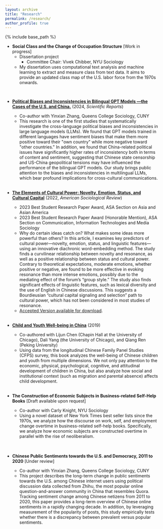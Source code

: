 ```yaml
---
layout: archive
title: "Research"
permalink: /research/
author_profile: true
---
```


{% include base_path %}
  * **Social Class and the Change of Occupation Structure** [Work in progress]  
      * Dissertation project
          * Committee Chair: Vivek Chibber, NYU Sociology
      * My dissertation uses computational text analysis and machine learning to extract and measure class from text data. It aims to provide an updated class map of the U.S. labor force from the 1970s onwards.  
<br/>

  * **[Political Biases and Inconsistencies in Bilingual GPT Models —the Cases of the U.S. and China.](https://doi.org/10.1038/s41598-024-76395-w)** (2024, *Scientific Reports*) 
      * Co-author with Yinxian Zhang, Queens College Sociology, CUNY
      * This research is one of the first studies that systematically investigate the cross-language political biases and inconsistencies in large language models (LLMs). We found that GPT models trained in different languages have sentiment biases that make them more positive toward their "own country" while more negative toward "other countries." In addition, we found that China-related political issues have significantly higher rates of inconsistency both in terms of content and sentiment, suggesting that Chinese state censorship and US-China geopolitical tensions may have influenced the performance of the bilingual GPT models. Our study brings public attention to the biases and inconsistencies in multilingual LLMs, which bear profound implications for cross-cultural communications.
<br/><br/> 

  * **[The Elements of Cultural Power: Novelty, Emotion, Status, and Cultural Capital](https://journals.sagepub.com/doi/full/10.1177/00031224221123030)** (2022, *American Sociological Review*) 
      * 2023 Best Student Research Paper Award, ASA Section on Asia and Asian America
      * 2023 Best Student Research Paper Award (Honorable Mention), ASA Section on Communication, Information Technologies and Media Sociology
      * Why do certain ideas catch on? What makes some ideas more powerful than others? In this article, I examines key predictors of cultural power—novelty, emotion, status, and linguistic features—using an innovative diachronic word-embedding method. The study finds a curvilinear relationship between novelty and resonance, as well as a positive relationship between status and cultural power. Contrary to theoretical expectations, moderate emotions, whether positive or negative, are found to be more effective in evoking resonance than more intense emotions, possibly due to the mediating effect of the forum’s “group style.” The study also finds significant effects of linguistic features, such as lexical diversity and the use of English in Chinese discussions. This suggests a Bourdieusian “cultural capital signaling and selection” path to cultural power, which has not been considered in most studies of resonance.  
      * [Accepted Version available for download](https://di-zhou.github.io/files/Zhou_elements_of_cultural_power_accepted_forshare.pdf). 
<br/><br/>       

  * **[Child and Youth Well-being in China](https://www.routledge.com/Child-and-Youth-Well-being-in-China/Chen-Yang-Zhou-Ren/p/book/9780367670368)** (2019)   
      * Co-authored with Lijun Chen (Chapin Hall at the University of Chicago), Dali Yang (the University of Chicago), and Qiang Ren (Peking University)
      * Using data from the longitudinal Chinese Family Panel Studies (CFPS) survey, this book analyzes the well-being of Chinese children and youth from multiple dimensions. We not only pay attention to the economic, physical, psychological, cognitive, and attitudinal development of children in China, but also analyze how social and institutional context (such as migration and parental absence) affects child development.
<br/><br/>  

  * **The Construction of Economic Subjects in Business-related Self-Help Books** [Draft available upon request]  
      * Co-author with Carly Knight, NYU Sociology
      * Using a novel dataset of New York Times best seller lists since the 1970s, we analyze how the discourse on work, self, and employment change overtime in business-related self-help books. Specifically, we analyze how economic subjects are constructed overtime in parallel with the rise of neoliberalism.   
<br/><br/>

  * **Chinese Public Sentiments towards the U.S. and Democracy, 2011 to 2020** [Under review] 
      * Co-author with Yinxian Zhang, Queens College Sociology, CUNY
      * This project describes the long-term change in public sentiments towards the U.S. among Chinese internet users using political discussion data collected from Zhihu, the most popular online question-and-answer community in China that resembles Quora. Tracking sentiment change among Chinese netizens from 2011 to 2020, this paper provides a long-term overview of Chinese online sentiments in a rapidly changing decade. In addition, by leveraging measurement of the popularity of posts, this study empirically tests whether there is a discrepancy between prevalent versus popular sentiments.  
<br/><br/>

 
